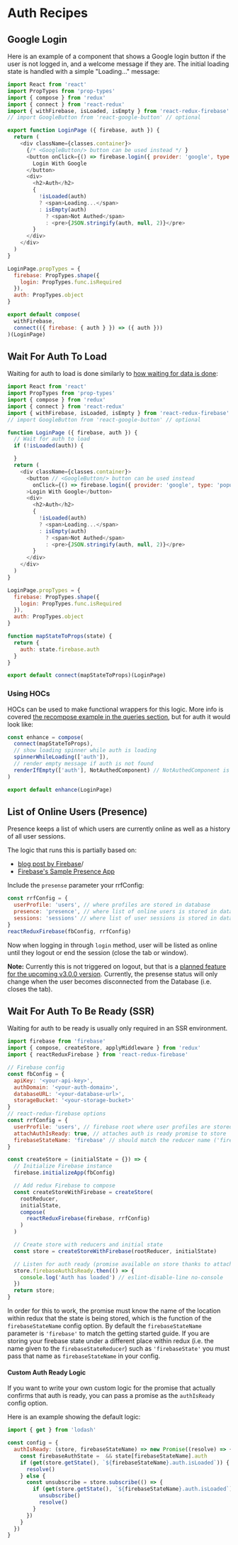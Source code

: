 # Auth Recipes

## Google Login

Here is an example of a component that shows a Google login button if the user is not logged in, and a welcome message if they are. The initial loading state is handled with a simple "Loading..." message:

```js
import React from 'react'
import PropTypes from 'prop-types'
import { compose } from 'redux'
import { connect } from 'react-redux'
import { withFirebase, isLoaded, isEmpty } from 'react-redux-firebase'
// import GoogleButton from 'react-google-button' // optional

export function LoginPage ({ firebase, auth }) {
  return (
    <div className={classes.container}>
      {/* <GoogleButton/> button can be used instead */ }
      <button onClick={() => firebase.login({ provider: 'google', type: 'popup' })}>
        Login With Google
      </button>
      <div>
        <h2>Auth</h2>
        {
          !isLoaded(auth)
          ? <span>Loading...</span>
          : isEmpty(auth)
            ? <span>Not Authed</span>
            : <pre>{JSON.stringify(auth, null, 2)}</pre>
        }
      </div>
    </div>
  )
}

LoginPage.propTypes = {
  firebase: PropTypes.shape({
    login: PropTypes.func.isRequired
  }),
  auth: PropTypes.object
}

export default compose(
  withFirebase,
  connect(({ firebase: { auth } }) => ({ auth }))
)(LoginPage)
```

## Wait For Auth To Load
Waiting for auth to load is done similarly to [how waiting for data is done](/docs/queries.html#loading):

```js
import React from 'react'
import PropTypes from 'prop-types'
import { compose } from 'redux'
import { connect } from 'react-redux'
import { withFirebase, isLoaded, isEmpty } from 'react-redux-firebase'
// import GoogleButton from 'react-google-button' // optional

function LoginPage ({ firebase, auth }) {
  // Wait for auth to load
  if (!isLoaded(auth)) {

  }
  return (
    <div className={classes.container}>
      <button // <GoogleButton/> button can be used instead
        onClick={() => firebase.login({ provider: 'google', type: 'popup' })}
      >Login With Google</button>
      <div>
        <h2>Auth</h2>
        {
          !isLoaded(auth)
          ? <span>Loading...</span>
          : isEmpty(auth)
            ? <span>Not Authed</span>
            : <pre>{JSON.stringify(auth, null, 2)}</pre>
        }
      </div>
    </div>
  )
}

LoginPage.propTypes = {
  firebase: PropTypes.shape({
    login: PropTypes.func.isRequired
  }),
  auth: PropTypes.object
}

function mapStateToProps(state) {
  return {
    auth: state.firebase.auth
  }
}

export default connect(mapStateToProps)(LoginPage)
```

### Using HOCs
HOCs can be used to make functional wrappers for this logic. More info is covered [the recompose example in the queries section](/docs/queries.html#loadingHOCs), but for auth it would look like:

```js
const enhance = compose(
  connect(mapStateToProps),
  // show loading spinner while auth is loading
  spinnerWhileLoading(['auth']),
  // render empty message if auth is not found
  renderIfEmpty(['auth'], NotAuthedComponent) // NotAuthedComponent is a react component
)

export default enhance(LoginPage)
```

## List of Online Users (Presence)

Presence keeps a list of which users are currently online as well as a history of all user sessions.

The logic that runs this is partially based on:
* [blog post by Firebase](https://firebase.googleblog.com/2013/06/how-to-build-presence-system.html)/
* [Firebase's Sample Presence App](https://firebase.google.com/docs/database/web/offline-capabilities#section-sample)

Include the `presense` parameter your rrfConfig:

```js
const rrfConfig = {
  userProfile: 'users', // where profiles are stored in database
  presence: 'presence', // where list of online users is stored in database
  sessions: 'sessions' // where list of user sessions is stored in database (presence must be enabled)
}
reactReduxFirebase(fbConfig, rrfConfig)
```

Now when logging in through `login` method, user will be listed as online until they logout or end the session (close the tab or window).

**Note:** Currently this is not triggered on logout, but that is a [planned feature for the upcoming v3.0.0 version](https://github.com/prescottprue/react-redux-firebase/wiki/v3.0.0-Roadmap). Currently, the presense status will only change when the user becomes disconnected from the Database (i.e. closes the tab).

## Wait For Auth To Be Ready (SSR)

Waiting for auth to be ready is usually only required in an SSR environment.

```js
import firebase from 'firebase'
import { compose, createStore, applyMiddleware } from 'redux'
import { reactReduxFirebase } from 'react-redux-firebase'

// Firebase config
const fbConfig = {
  apiKey: '<your-api-key>',
  authDomain: '<your-auth-domain>',
  databaseURL: '<your-database-url>',
  storageBucket: '<your-storage-bucket>'
}
// react-redux-firebase options
const rrfConfig = {
  userProfile: 'users', // firebase root where user profiles are stored
  attachAuthIsReady: true, // attaches auth is ready promise to store
  firebaseStateName: 'firebase' // should match the reducer name ('firebase' is default)
}

const createStore = (initialState = {}) => {
  // Initialize Firebase instance
  firebase.initializeApp(fbConfig)

  // Add redux Firebase to compose
  const createStoreWithFirebase = createStore(
    rootReducer,
    initialState,
    compose(
      reactReduxFirebase(firebase, rrfConfig)
    )
  )

  // Create store with reducers and initial state
  const store = createStoreWithFirebase(rootReducer, initialState)

  // Listen for auth ready (promise available on store thanks to attachAuthIsReady: true config option)
  store.firebaseAuthIsReady.then(() => {
    console.log('Auth has loaded') // eslint-disable-line no-console
  })
  return store;
}
```

In order for this to work, the promise must know the name of the location within redux that the state is being stored, which is the function of the `firebaseStateName` config option. By default the `firebaseStateName` parameter is `'firebase'` to match the getting started guide. If you are storing your firebase state under a different place within redux (i.e. the name given to the `firebaseStateReducer`) such as `'firebaseState'` you must pass that name as `firebaseStateName` in your config.

#### Custom Auth Ready Logic

If you want to write your own custom logic for the promise that actually confirms that auth is ready, you can pass a promise as the `authIsReady` config option.

Here is an example showing the default logic:

```js
import { get } from 'lodash'

const config = {
  authIsReady: (store, firebaseStateName) => new Promise((resolve) => {
    const firebaseAuthState =  && state[firebaseStateName].auth
    if (get(store.getState(), `${firebaseStateName}.auth.isLoaded`)) {
      resolve()
    } else {
      const unsubscribe = store.subscribe(() => {
        if (get(store.getState(), `${firebaseStateName}.auth.isLoaded`)) {
          unsubscribe()
          resolve()
        }
      })
    }
  })
}
```

